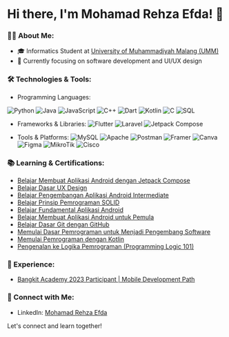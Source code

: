 # Hi there, I'm Mohamad Rehza Efda! 👋

### 👨‍💻 About Me:
- 🎓 Informatics Student at [University of Muhammadiyah Malang (UMM)](https://www.umm.ac.id/)
- 🌱 Currently focusing on software development and UI/UX design

### 🛠️ Technologies & Tools:
- Programming Languages:
  
![Python](https://img.shields.io/badge/Python-3776AB?style=for-the-badge&logo=python&logoColor=white)
![Java](https://img.shields.io/badge/Java-007396?style=for-the-badge&logo=java&logoColor=white)
![JavaScript](https://img.shields.io/badge/JavaScript-F7DF1E?style=for-the-badge&logo=javascript&logoColor=black)
![C++](https://img.shields.io/badge/C++-00599C?style=for-the-badge&logo=c%2B%2B&logoColor=white)
![Dart](https://img.shields.io/badge/Dart-0175C2?style=for-the-badge&logo=dart&logoColor=white)
![Kotlin](https://img.shields.io/badge/Kotlin-0095D5?style=for-the-badge&logo=kotlin&logoColor=white)
![C](https://img.shields.io/badge/C-00599C?style=for-the-badge&logo=c&logoColor=white)
![SQL](https://img.shields.io/badge/SQL-4479A1?style=for-the-badge&logo=sql&logoColor=white)

- Frameworks & Libraries:
![Flutter](https://img.shields.io/badge/Flutter-02569B?style=for-the-badge&logo=flutter&logoColor=white)
![Laravel](https://img.shields.io/badge/Laravel-FF2D20?style=for-the-badge&logo=laravel&logoColor=white)
![Jetpack Compose](https://img.shields.io/badge/Jetpack%20Compose-6200EE?style=for-the-badge&logo=android&logoColor=white)

- Tools & Platforms:
![MySQL](https://img.shields.io/badge/MySQL-4479A1?style=for-the-badge&logo=mysql&logoColor=white)
![Apache](https://img.shields.io/badge/Apache-D22128?style=for-the-badge&logo=apache&logoColor=white)
![Postman](https://img.shields.io/badge/Postman-FF6C37?style=for-the-badge&logo=postman&logoColor=white)
![Framer](https://img.shields.io/badge/Framer-0055FF?style=for-the-badge&logo=framer&logoColor=white)
![Canva](https://img.shields.io/badge/Canva-00C4CC?style=for-the-badge&logo=canva&logoColor=white)
![Figma](https://img.shields.io/badge/Figma-F24E1E?style=for-the-badge&logo=figma&logoColor=white)
![MikroTik](https://img.shields.io/badge/MikroTik-006699?style=for-the-badge&logo=mikrotik&logoColor=white)
![Cisco](https://img.shields.io/badge/Cisco-1BA0D7?style=for-the-badge&logo=cisco&logoColor=white)

### 📚 Learning & Certifications:
- [Belajar Membuat Aplikasi Android dengan Jetpack Compose](#)
- [Belajar Dasar UX Design](#)
- [Belajar Pengembangan Aplikasi Android Intermediate](#)
- [Belajar Prinsip Pemrograman SOLID](#)
- [Belajar Fundamental Aplikasi Android](#)
- [Belajar Membuat Aplikasi Android untuk Pemula](#)
- [Belajar Dasar Git dengan GitHub](#)
- [Memulai Dasar Pemrograman untuk Menjadi Pengembang Software](#)
- [Memulai Pemrograman dengan Kotlin](#)
- [Pengenalan ke Logika Pemrograman (Programming Logic 101)](#)

### 💼 Experience:
- [Bangkit Academy 2023 Participant | Mobile Development Path](#)

### 🤝 Connect with Me:
- LinkedIn: [Mohamad Rehza Efda](https://www.linkedin.com/in/mrehzaefda/)

Let's connect and learn together!
